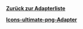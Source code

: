 [**Zurück zur Adapterliste**](/adapterref/adapterliste.md)

[**Icons-ultimate-png-Adapter**](/adapterref/docs/iobroker.icons-ultimate-png/de/README.md)